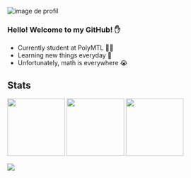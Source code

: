 ![image de profil](https://i.imgur.com/UFAkhLN.png)
### Hello! Welcome to my GitHub! ✋

 * Currently student at PolyMTL 👨‍🎓
 * Learning new things everyday 🌱
 * Unfortunately, math is everywhere 😭

## Stats

<img height="130" src="https://github-readme-stats.vercel.app/api?username=Sportek&theme=tokyonight&show_icons=true&include_all_commits=true&count_private=true" /> <img height= "130" src="https://github-readme-streak-stats.herokuapp.com/?user=Sportek&theme=tokyonight" /> <img height= "130" src="https://github-readme-stats.vercel.app/api/top-langs/?username=Sportek&layout=compact&theme=tokyonight"/>

![](https://visitor-badge.glitch.me/badge?page_id=sportek.sportek&style=flat-square&color=0088cc)
